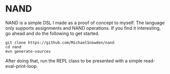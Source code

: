 # NAND
NAND is a simple DSL I made as a proof of concept to myself.
The language only supports assignments and NAND operations.
If you find it interesting, go ahead and do the following to get started.
```
git clone https://github.com/MichaelSnowden/nand
cd nand
mvn generate-sources
```

After doing that, run the REPL class to be presented with a simple read-eval-print-loop.